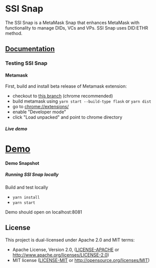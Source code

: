 # SSI Snap

The SSI Snap is a MetaMask Snap that enhances MetaMask with functionality to manage DIDs, VCs and VPs. SSI Snap uses DID:ETHR method.

## [Documentation](https://blockchain-lab-um.github.io/ssi-snap-docs/)

### Testing SSI Snap

#### Metamask

First, build and install beta release of Metamask extension:

- checkout to [this branch](https://github.com/MetaMask/metamask-extension/tree/snaps-stable-nov-21) (chrome recommended)
- build metamask using `yarn start --build-type flask` or `yarn dist`
- go to [chrome://extensions/](chrome://extensions/)
- enable "Developer mode"
- click "Load unpacked" and point to chrome directory

##### Live demo

# [Demo](https://blockchain-lab-um.github.io/course-dapp/)

#### Demo Snapshot

##### Running SSI Snap locally

Build and test locally

- `yarn install`
- `yarn start`

Demo should open on localhost:8081

## License

This project is dual-licensed under Apache 2.0 and MIT terms:

- Apache License, Version 2.0, ([LICENSE-APACHE](LICENSE-APACHE) or http://www.apache.org/licenses/LICENSE-2.0)
- MIT license ([LICENSE-MIT](LICENSE-MIT) or http://opensource.org/licenses/MIT)
